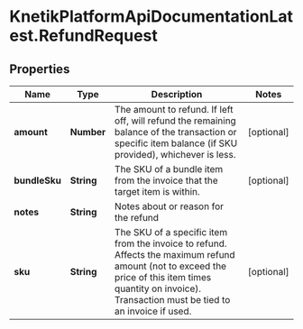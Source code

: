 # KnetikPlatformApiDocumentationLatest.RefundRequest

## Properties
Name | Type | Description | Notes
------------ | ------------- | ------------- | -------------
**amount** | **Number** | The amount to refund. If left off, will refund the remaining balance of the transaction or specific item balance (if SKU provided), whichever is less. | [optional] 
**bundleSku** | **String** | The SKU of a bundle item from the invoice that the target item is within. | [optional] 
**notes** | **String** | Notes about or reason for the refund | 
**sku** | **String** | The SKU of a specific item from the invoice to refund. Affects the maximum refund amount (not to exceed the price of this item times quantity on invoice). Transaction must be tied to an invoice if used. | [optional] 


